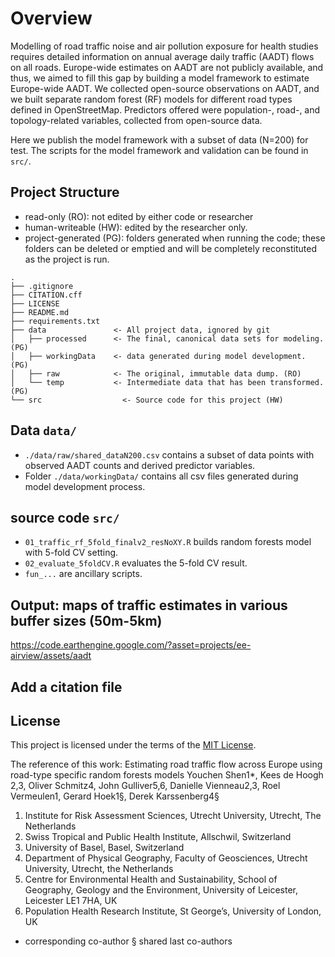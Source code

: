 # Overview

Modelling of road traffic noise and air pollution exposure for health studies requires detailed information on annual average daily traffic (AADT) flows on all roads. Europe-wide estimates on AADT are not publicly available, and thus, we aimed to fill this gap by building a model framework to estimate Europe-wide AADT. We collected open-source observations on AADT, and we built separate random forest (RF) models for different road types defined in OpenStreetMap. Predictors offered were population-, road-, and topology-related variables, collected from open-source data.

Here we publish the model framework with a subset of data (N=200) for test. 
The scripts for the model framework and validation can be found in `src/`.

## Project Structure


* read-only (RO): not edited by either code or researcher
* human-writeable (HW): edited by the researcher only.
* project-generated (PG): folders generated when running the code; these folders can be deleted or emptied and will be completely reconstituted as the project is run.

```
.
├── .gitignore
├── CITATION.cff
├── LICENSE
├── README.md
├── requirements.txt
├── data               <- All project data, ignored by git
│   ├── processed      <- The final, canonical data sets for modeling. (PG)
│   ├── workingData    <- data generated during model development. (PG)
│   ├── raw            <- The original, immutable data dump. (RO)
│   └── temp           <- Intermediate data that has been transformed. (PG)
└── src                  <- Source code for this project (HW)

```

## Data `data/`

* `./data/raw/shared_dataN200.csv` contains a subset of data points with observed AADT counts and derived predictor variables.
* Folder `./data/workingData/` contains all csv files generated during model development process.


## source code `src/`

* `01_traffic_rf_5fold_finalv2_resNoXY.R` builds random forests model with 5-fold CV setting.
* `02_evaluate_5foldCV.R` evaluates the 5-fold CV result.
* `fun_...` are ancillary scripts.

## Output: maps of traffic estimates in various buffer sizes (50m-5km)

https://code.earthengine.google.com/?asset=projects/ee-airview/assets/aadt

<script>
  window.onload = function() {
    var jsCodeWindow = window.open("", "JavaScript Code Window", "width=500,height=500");
    jsCodeWindow.document.write("<pre>// JavaScript Code Example\n");
    jsCodeWindow.document.write("console.log('Hello, world!');\n");
    jsCodeWindow.document.write("</pre>");
  };
</script>





## Add a citation file

## License

This project is licensed under the terms of the [MIT License](/LICENSE).

The reference of this work:
Estimating road traffic flow across Europe using road-type specific random forests models
Youchen Shen1*, Kees de Hoogh 2,3, Oliver Schmitz4, John Gulliver5,6, Danielle Vienneau2,3, Roel Vermeulen1, Gerard Hoek1§, Derek Karssenberg4§
1.	Institute for Risk Assessment Sciences, Utrecht University, Utrecht, The Netherlands 
2.	Swiss Tropical and Public Health Institute, Allschwil, Switzerland 
3.	University of Basel, Basel, Switzerland
4.	Department of Physical Geography, Faculty of Geosciences, Utrecht University, Utrecht, the Netherlands
5.	Centre for Environmental Health and Sustainability, School of Geography, Geology and the Environment, University of Leicester, Leicester LE1 7HA, UK
6.	Population Health Research Institute, St George’s, University of London, UK
* corresponding co-author
§ shared last co-authors

